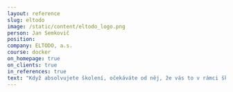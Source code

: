 ```yaml
---
layout: reference
slug: eltodo
image: /static/content/eltodo_logo.png
person: Jan Semkovič
position:
company: ELTODO, a.s.
course: docker
on_homepage: true
on_clients: true
in_references: true
text: "Když absolvujete školení, očekáváte od něj, že vás to v rámci školeného tématu posune kupředu, že se dozvíte něco nového, že vám to ulehčí práci, přinese nové možnosti. Pokud se tak stane, pak bylo školení úspěšné. Co už se dá ale očekávat méně je to, že by vaše nové poznatky měly překročit hranice školeného tématu. Nám se to však s Ondrou při školení Dockeru stalo. A ještě jedno doporučení případným zájemcům: nebojte se Ondry ptát. Ondra se totiž nebojí odpovídat. A že mu to jde dobře."
---
```



